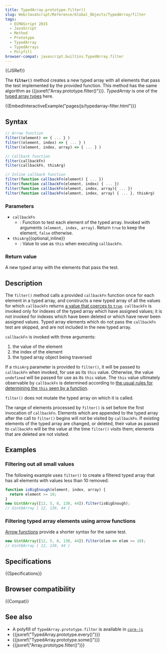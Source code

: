 ```yaml
---
title: TypedArray.prototype.filter()
slug: Web/JavaScript/Reference/Global_Objects/TypedArray/filter
tags:
  - ECMAScript 2015
  - JavaScript
  - Method
  - Prototype
  - TypedArray
  - TypedArrays
  - Polyfill
browser-compat: javascript.builtins.TypedArray.filter
---
```

{{JSRef}}

The **`filter()`** method creates a new typed array with all elements that pass
the test implemented by the provided function. This method has the same
algorithm as {{jsxref("Array.prototype.filter()")}}. _TypedArray_
is one of the
[typed array types](/en-US/docs/Web/JavaScript/Reference/Global_Objects/TypedArray#TypedArray_objects)
here.

{{EmbedInteractiveExample("pages/js/typedarray-filter.html")}}

## Syntax

```js
// Arrow function
filter((element) => { ... } )
filter((element, index) => { ... } )
filter((element, index, array) => { ... } )

// Callback function
filter(callbackFn)
filter(callbackFn, thisArg)

// Inline callback function
filter(function callbackFn(element) { ... })
filter(function callbackFn(element, index) { ... })
filter(function callbackFn(element, index, array){ ... })
filter(function callbackFn(element, index, array) { ... }, thisArg)
```

### Parameters

- `callbackFn`
  - : Function to test each element of the typed array. Invoked with arguments
    `(element, index, array)`. Return `true` to keep the element, `false`
    otherwise.
- `thisArg`{{optional_inline}}
  - : Value to use as `this` when executing `callbackFn`.

### Return value

A new typed array with the elements that pass the test.

## Description

The `filter()` method calls a provided `callbackFn` function once for each
element in a typed array, and constructs a new typed array of all the values for
which `callbackFn` returns
[a value that coerces to `true`](/en-US/docs/Glossary/Truthy). `callbackFn` is
invoked only for indexes of the typed array which have assigned values; it is
not invoked for indexes which have been deleted or which have never been
assigned values. Typed array elements which do not pass the `callbackFn` test
are skipped, and are not included in the new typed array.

`callbackFn` is invoked with three arguments:

1.  the value of the element
2.  the index of the element
3.  the typed array object being traversed

If a `thisArg` parameter is provided to `filter()`, it will be passed to
`callbackFn` when invoked, for use as its `this` value. Otherwise, the value
`undefined` will be passed for use as its `this` value. The `this` value
ultimately observable by `callbackFn` is determined according to
[the usual rules for determining the `this` seen by a function](/en-US/docs/Web/JavaScript/Reference/Operators/this).

`filter()` does not mutate the typed array on which it is called.

The range of elements processed by `filter()` is set before the first invocation
of `callbackFn`. Elements which are appended to the typed array after the call
to `filter()` begins will not be visited by `callbackFn`. If existing elements
of the typed array are changed, or deleted, their value as passed to
`callbackFn` will be the value at the time `filter()` visits them; elements that
are deleted are not visited.

## Examples

### Filtering out all small values

The following example uses `filter()` to create a filtered typed array that has
all elements with values less than 10 removed.

```js
function isBigEnough(element, index, array) {
  return element >= 10;
}
new Uint8Array([12, 5, 8, 130, 44]).filter(isBigEnough);
// Uint8Array [ 12, 130, 44 ]
```

### Filtering typed array elements using arrow functions

[Arrow functions](/en-US/docs/Web/JavaScript/Reference/Functions/Arrow_functions)
provide a shorter syntax for the same test.

```js
new Uint8Array([12, 5, 8, 130, 44]).filter(elem => elem >= 10);
// Uint8Array [ 12, 130, 44 ]
```

## Specifications

{{Specifications}}

## Browser compatibility

{{Compat}}

## See also

- A polyfill of `TypedArray.prototype.filter` is available in
  [`core-js`](https://github.com/zloirock/core-js#ecmascript-typed-arrays)
- {{jsxref("TypedArray.prototype.every()")}}
- {{jsxref("TypedArray.prototype.some()")}}
- {{jsxref("Array.prototype.filter()")}}
